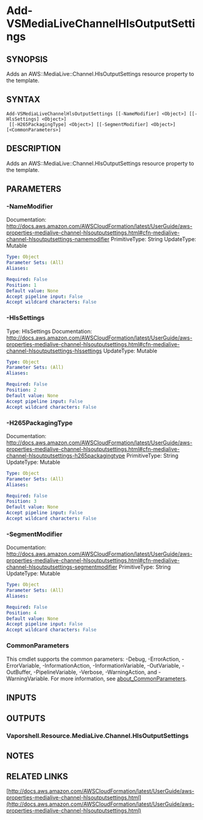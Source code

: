 # Add-VSMediaLiveChannelHlsOutputSettings

## SYNOPSIS
Adds an AWS::MediaLive::Channel.HlsOutputSettings resource property to the template.

## SYNTAX

```
Add-VSMediaLiveChannelHlsOutputSettings [[-NameModifier] <Object>] [[-HlsSettings] <Object>]
 [[-H265PackagingType] <Object>] [[-SegmentModifier] <Object>] [<CommonParameters>]
```

## DESCRIPTION
Adds an AWS::MediaLive::Channel.HlsOutputSettings resource property to the template.

## PARAMETERS

### -NameModifier
Documentation: http://docs.aws.amazon.com/AWSCloudFormation/latest/UserGuide/aws-properties-medialive-channel-hlsoutputsettings.html#cfn-medialive-channel-hlsoutputsettings-namemodifier
PrimitiveType: String
UpdateType: Mutable

```yaml
Type: Object
Parameter Sets: (All)
Aliases:

Required: False
Position: 1
Default value: None
Accept pipeline input: False
Accept wildcard characters: False
```

### -HlsSettings
Type: HlsSettings
Documentation: http://docs.aws.amazon.com/AWSCloudFormation/latest/UserGuide/aws-properties-medialive-channel-hlsoutputsettings.html#cfn-medialive-channel-hlsoutputsettings-hlssettings
UpdateType: Mutable

```yaml
Type: Object
Parameter Sets: (All)
Aliases:

Required: False
Position: 2
Default value: None
Accept pipeline input: False
Accept wildcard characters: False
```

### -H265PackagingType
Documentation: http://docs.aws.amazon.com/AWSCloudFormation/latest/UserGuide/aws-properties-medialive-channel-hlsoutputsettings.html#cfn-medialive-channel-hlsoutputsettings-h265packagingtype
PrimitiveType: String
UpdateType: Mutable

```yaml
Type: Object
Parameter Sets: (All)
Aliases:

Required: False
Position: 3
Default value: None
Accept pipeline input: False
Accept wildcard characters: False
```

### -SegmentModifier
Documentation: http://docs.aws.amazon.com/AWSCloudFormation/latest/UserGuide/aws-properties-medialive-channel-hlsoutputsettings.html#cfn-medialive-channel-hlsoutputsettings-segmentmodifier
PrimitiveType: String
UpdateType: Mutable

```yaml
Type: Object
Parameter Sets: (All)
Aliases:

Required: False
Position: 4
Default value: None
Accept pipeline input: False
Accept wildcard characters: False
```

### CommonParameters
This cmdlet supports the common parameters: -Debug, -ErrorAction, -ErrorVariable, -InformationAction, -InformationVariable, -OutVariable, -OutBuffer, -PipelineVariable, -Verbose, -WarningAction, and -WarningVariable. For more information, see [about_CommonParameters](http://go.microsoft.com/fwlink/?LinkID=113216).

## INPUTS

## OUTPUTS

### Vaporshell.Resource.MediaLive.Channel.HlsOutputSettings
## NOTES

## RELATED LINKS

[http://docs.aws.amazon.com/AWSCloudFormation/latest/UserGuide/aws-properties-medialive-channel-hlsoutputsettings.html](http://docs.aws.amazon.com/AWSCloudFormation/latest/UserGuide/aws-properties-medialive-channel-hlsoutputsettings.html)

